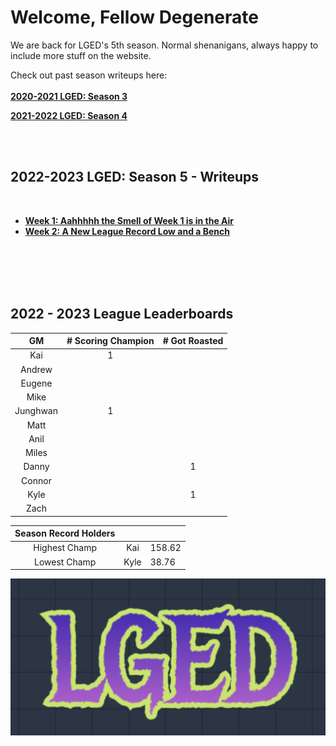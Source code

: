 # Welcome, Fellow Degenerate
We are back for LGED's 5th season. Normal shenanigans, always happy to include more stuff on the website.

Check out past season writeups here:
<br>
<br>
**[2020-2021 LGED: Season 3](./2020_archive_page.md)**

**[2021-2022 LGED: Season 4](./2021_archive_page.md)**

<br>
<br>


## 2022-2023 LGED: Season 5 - Writeups

<br>

 - **[Week 1: Aahhhhh the Smell of Week 1 is in the Air](./2022_writeups/2022_week1_writeup.md)**
 - **[Week 2: A New League Record Low and a Bench](./2022_writeups/2022_week2_writeup.md)**



 
<br>
<br>
<br>
<br>



## 2022 - 2023 League Leaderboards


|    GM     | # Scoring Champion | # Got Roasted |
|:---------:|:------------------:|:-------------:|
| Kai       |         1          |               |
| Andrew    |                    |               |
| Eugene    |                    |               |
| Mike      |                    |               |
| Junghwan  |         1          |               |
| Matt      |                    |               |
| Anil      |                    |               |
| Miles     |                    |               |
| Danny     |                    |       1       |
| Connor    |                    |               |
| Kyle      |                    |       1       |
| Zach      |                    |               |

|Season Record Holders|||
|:-----------:|:------------------:|:--------------|
|Highest Champ|        Kai          |    158.62     |
|Lowest  Champ|        Kyle         |     38.76     |


![LGED Logo](./media/21-22_lged_logo.png)
